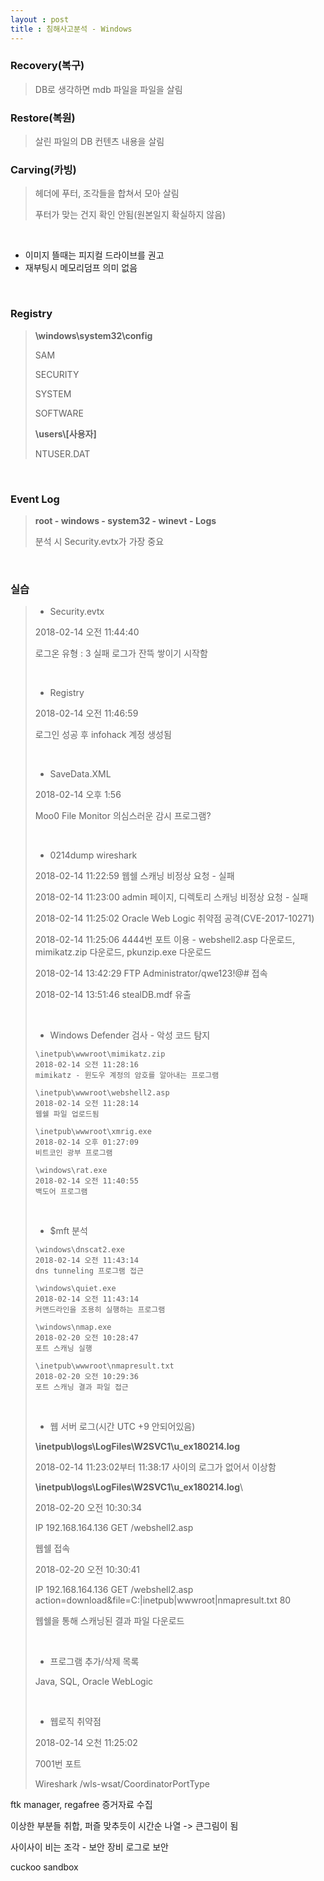 ```yaml
---
layout : post
title : 침해사고분석 - Windows
---
```


### Recovery(복구)

>DB로 생각하면 mdb 파일을 파일을 살림

### Restore(복원)

>살린 파일의 DB 컨텐츠 내용을 살림

### Carving(카빙)

>헤더에 푸터, 조각들을 합쳐서 모아 살림
>
>푸터가 맞는 건지 확인 안됨(원본일지 확실하지 않음)

<br>

- 이미지 뜰때는 피지컬 드라이브를 권고
- 재부팅시 메모리덤프 의미 없음

<br>

### Registry

> **\windows\system32\config**
>
> SAM
>
> SECURITY
>
> SYSTEM
>
> SOFTWARE
>
> **\users\\[사용자\]**
>
> NTUSER.DAT

<br>

### Event Log

>**root - windows - system32 - winevt - Logs**
>
>분석 시 Security.evtx가 가장 중요

<br>

### 실습

>- Security.evtx
>
>2018-02-14 오전 11:44:40
>
>로그온 유형 : 3 실패 로그가 잔뜩 쌓이기 시작함
>
><br>
>
>- Registry
>
>2018-02-14 오전 11:46:59 
>
>로그인 성공 후 infohack 계정 생성됨
>
><br>
>
>- SaveData.XML
>
>2018-02-14 오후 1:56
>
>Moo0 File Monitor 의심스러운 감시 프로그램?
>
><br>
>
>- 0214dump wireshark
>
>2018-02-14 11:22:59 웹쉘 스캐닝 비정상 요청 - 실패
>
>2018-02-14 11:23:00 admin 페이지, 디렉토리 스캐닝 비정상 요청 - 실패
>
>2018-02-14 11:25:02 Oracle Web Logic 취약점 공격(CVE-2017-10271)
>
>2018-02-14 11:25:06 4444번 포트 이용 - webshell2.asp 다운로드, mimikatz.zip 다운로드, pkunzip.exe 다운로드
>
>2018-02-14 13:42:29 FTP Administrator/qwe123!@# 접속
>
>2018-02-14 13:51:46 stealDB.mdf 유출
>
><br>
>
>- Windows Defender 검사 - 악성 코드 탐지
>
>  ~~~
>  \inetpub\wwwroot\mimikatz.zip
>  2018-02-14 오전 11:28:16
>  mimikatz - 윈도우 계정의 암호를 알아내는 프로그램
>  ~~~
>
>  ~~~
>  \inetpub\wwwroot\webshell2.asp
>  2018-02-14 오전 11:28:14
>  웹쉘 파일 업로드됨
>  ~~~
>
>  ~~~
>  \inetpub\wwwroot\xmrig.exe
>  2018-02-14 오후 01:27:09
>  비트코인 광부 프로그램
>  ~~~
>
>  ~~~
>  \windows\rat.exe
>  2018-02-14 오전 11:40:55
>  백도어 프로그램
>  ~~~
>
>  <br>
>
>- $mft 분석
>
>  ~~~
>  \windows\dnscat2.exe
>  2018-02-14 오전 11:43:14
>  dns tunneling 프로그램 접근
>  ~~~
>
>  ~~~
>  \windows\quiet.exe
>  2018-02-14 오전 11:43:14
>  커맨드라인을 조용히 실행하는 프로그램
>  ~~~
>
>  ~~~
>  \windows\nmap.exe
>  2018-02-20 오전 10:28:47
>  포트 스캐닝 실행
>  ~~~
>
>  ~~~
>  \inetpub\wwwroot\nmapresult.txt
>  2018-02-20 오전 10:29:36
>  포트 스캐닝 결과 파일 접근
>  ~~~
>
>  <br>
>
>- 웹 서버 로그(시간 UTC +9 안되어있음)
>
>  **\inetpub\logs\LogFiles\W2SVC1\u_ex180214.log**
>
>  2018-02-14 11:23:02부터 11:38:17 사이의 로그가 없어서 이상함
>
>  **\inetpub\logs\LogFiles\W2SVC1\u_ex180214.log**\
>
>  2018-02-20 오전 10:30:34
>
>  IP 192.168.164.136 GET /webshell2.asp
>
>  웹쉘 접속
>
>  2018-02-20 오전 10:30:41
>
>  IP 192.168.164.136 GET /webshell2.asp action=download&file=C:\|inetpub\|wwwroot\|nmapresult.txt 80
>
>  웹쉘을 통해 스캐닝된 결과 파일 다운로드
>
>  <br>
>
>- 프로그램 추가/삭제 목록
>
>  Java, SQL, Oracle WebLogic
>
>  <br>
>
>- 웹로직 취약점
>
>  2018-02-14 오천 11:25:02
>
>  7001번 포트
>
>  Wireshark /wls-wsat/CoordinatorPortType



ftk manager, regafree 증거자료 수집

이상한 부분들 취합, 퍼즐 맞추듯이 시간순 나열 -> 큰그림이 됨

사이사이 비는 조각 - 보안 장비 로그로 보안



cuckoo sandbox

